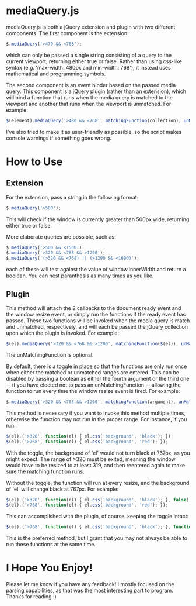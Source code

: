 # mediaQuery.js
mediaQuery.js is both a jQuery extension and plugin with two different components. The first component is the extension:

```javascript
$.mediaQuery('>479 && <768');
```

which can only be passed a single string consisting of a query to the current viewport, returning either true or false. Rather than using css-like syntax (e.g. 'max-width: 480px and min-width: 768'), it instead uses mathematical and programming symbols.

The second component is an event binder based on the passed media query. This component is a jQuery plugin (rather than an extension), which will bind a function that runs when the media query is matched to the viewport and another that runs when the viewport is unmatched. For example:

```javascript
$(element).mediaQuery('>480 && <768', matchingFunction(collection), unMatchingFunction(collection));
```

I've also tried to make it as user-friendly as possible, so the script makes console warnings if something goes wrong.

# How to Use
## Extension
For the extension, pass a string in the following format: 

```javascript
$.mediaQuery('>500');
```

This will check if the window is currently greater than 500px wide, returning either true or false.

More elaborate queries are possible, such as:

```javascript
$.mediaQuery('>500 && <1500');
$.mediaQuery('>320 && <768 && >1200');
$.mediaQuery('(>320 && <768) || (>1200 && <1600)');
```

each of these will test against the value of window.innerWidth and return a boolean. You can nest paranthesis as many times as you like.

## Plugin

This method will attach the 2 callbacks to the document ready event and the window resize event, or simply run the functions if the ready event has passed. These two functions will be invoked when the media query is match and unmatched, respectively, and will each be passed the jQuery collection upon which the plugin is invoked. For example:

```javascript
$(el).mediaQuery('>320 && <768 && >1200', matchingFunction($(el)), unMatchingFunction($(el));
```

The unMatchingFunction is optional.

By default, there is a toggle in place so that the functions are only run once when either the matched or unmatched ranges are entered. This can be disabled by passing a boolean as either the fourth argument or the third one -- if you have elected not to pass an unMatchingFunction -- allowing the function to run every time the window resize event is fired. For example:

```javascript
$.mediaQuery('>320 && <768 && >1200', matchingFunction(argument), unMatchingFunction(argument), true);
```

This method is necessary if you want to invoke this method multiple times, otherwise the function may not run in the proper range. For instance, if you run:

```javascript
$(el).('>320', function(el) { el.css('background', 'black'); });
$(el).('>768', function(el) { el.css('background', 'red'); });
```

With the toggle, the background of 'el' would not turn black at 767px, as you might expect. The range of >320 must be exited, meaning the window would have to be resized to at least 319, and then reentered again to make sure the matching function runs.

Without the toggle, the function will run at every resize, and the background of 'el' will change black at 767px. For example:

```javascript
$(el).('>320', function(el) { el.css('background', 'black'); }, false);
$(el).('>768', function(el) { el.css('background', 'red'); });
```

This can accomplished with the plugin, of course, keeping the toggle intact:

```javascript
$(el).('>768', function(el) { el.css('background', 'black'); }, function(el) { el.css('background', 'red'); });
```

This is the preferred method, but I grant that you may not always be able to run these functions at the same time.

# I Hope You Enjoy!
Please let me know if you have any feedback! I mostly focused on the parsing capabilities, as that was the most interesting part to program. Thanks for reading :)


